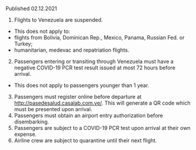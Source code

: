 Published 02.12.2021
1. Flights to Venezuela are suspended.
- This does not apply to:
- flights from Bolivia, Dominican Rep., Mexico, Panama, Russian Fed. or Turkey;
- humanitarian, medevac and repatriation flights.
2. Passengers entering or transiting through Venezuela must have a negative COVID-19 PCR test result issued at most 72 hours before arrival.
- This does not apply to passengers younger than 1 year.
3. Passengers must register online before departure at <a href="http://pasedesalud.casalab.com.ve/">http://pasedesalud.casalab.com.ve/</a>. This will generate a QR code which must be presented upon arrival.
4. Passengers must obtain an airport entry authorization before disembarking.
5. Passengers are subject to a COVID-19 PCR test upon arrival at their own expense.
6. Airline crew are subject to quarantine until their next flight.